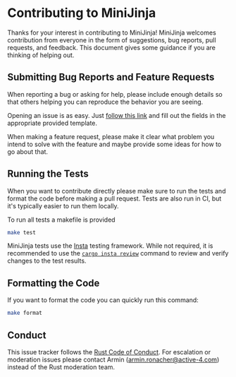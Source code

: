 # Contributing to MiniJinja

Thanks for your interest in contributing to MiniJinja! MiniJinja welcomes
contribution from everyone in the form of suggestions, bug reports, pull
requests, and feedback. This document gives some guidance if you are thinking of
helping out.

## Submitting Bug Reports and Feature Requests

When reporting a bug or asking for help, please include enough details so that
others helping you can reproduce the behavior you are seeing.

Opening an issue is as easy.
Just [follow this link](https://github.com/mitsuhiko/minijinja/issues/new/choose)
and fill out the fields in the appropriate provided template.

When making a feature request, please make it clear what problem you intend to
solve with the feature and maybe provide some ideas for how to go about that.

## Running the Tests

When you want to contribute directly please make sure to run the tests and
format the code before making a pull request. Tests are also run in CI, but
it's typically easier to run them locally.

To run all tests a makefile is provided

```sh
make test
```

MiniJinja tests use the [Insta](https://insta.rs) testing framework. While not
required, it is recommended to use
the [`cargo insta review`](https://insta.rs/docs/cli/#review) command to review
and verify changes to the test results.

## Formatting the Code

If you want to format the code you can quickly run this command:

```sh
make format
```

## Conduct

This issue tracker follows the [Rust Code of Conduct]. For escalation or
moderation issues please contact Armin (armin.ronacher@active-4.com) instead of
the Rust moderation team.

[rust code of conduct]: https://www.rust-lang.org/policies/code-of-conduct